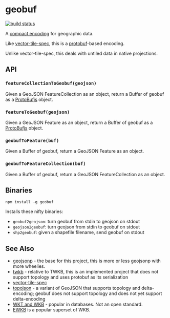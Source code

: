 # geobuf

[![build status](https://secure.travis-ci.org/mapbox/geobuf.png)](http://travis-ci.org/mapbox/geobuf)

A [compact encoding](geobuf.proto) for geographic data.

Like [vector-tile-spec](https://github.com/mapbox/vector-tile-spec),
this is a [protobuf](https://github.com/google/protobuf/)-based encoding.

Unlike vector-tile-spec, this deals with untiled data in native projections.

## API

### `featureCollectionToGeobuf(geojson)`

Given a GeoJSON FeatureCollection as an object, return a Buffer of
geobuf as a [ProtoBufjs](https://github.com/dcodeIO/ProtoBuf.js) object.

### `featureToGeobuf(geojson)`

Given a GeoJSON Feature as an object, return a Buffer of
geobuf as a [ProtoBufjs](https://github.com/dcodeIO/ProtoBuf.js) object.

### `geobufToFeature(buf)`

Given a Buffer of geobuf, return a GeoJSON Feature as an object.

### `geobufToFeatureCollection(buf)`

Given a Buffer of geobuf, return a GeoJSON FeatureCollection as an object.

## Binaries

    npm install -g geobuf

Installs these nifty binaries:

* `geobuf2geojson`: turn geobuf from stdin to geojson on stdout
* `geojson2geobuf`: turn geojson from stdin to geobuf on stdout
* `shp2geobuf`: given a shapefile filename, send geobuf on stdout

## See Also

* [geojsonp](https://github.com/springmeyer/geojsonp) - the base for this project,
  this is more or less geojsonp with more wheelies.
* [twkb](https://github.com/nicklasaven/TWKB) - relative to TWKB, this is an
  implemented project that does not support topology and uses protobuf as its serialization
* [vector-tile-spec](https://github.com/mapbox/vector-tile-spec)
* [topojson](https://github.com/mbostock/topojson) - a variant of GeoJSON
  that supports topology and delta-encoding; geobuf does not support topology and does not yet support delta-encoding
* [WKT and WKB](https://en.wikipedia.org/wiki/Well-known_text) - popular in databases.
  Not an open standard.
* [EWKB](http://postgis.refractions.net/docs/using_postgis_dbmanagement.html#EWKB_EWKT) is a popular superset of WKB.
